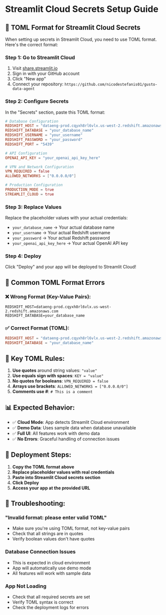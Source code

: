 # Streamlit Cloud Secrets Setup Guide

## 🔧 **TOML Format for Streamlit Cloud Secrets**

When setting up secrets in Streamlit Cloud, you need to use TOML format. Here's the correct format:

### **Step 1: Go to Streamlit Cloud**
1. Visit [share.streamlit.io](https://share.streamlit.io)
2. Sign in with your GitHub account
3. Click "New app"
4. Connect your repository: `https://github.com/nicodestefanis01/gusto-data-agent`

### **Step 2: Configure Secrets**
In the "Secrets" section, paste this TOML format:

```toml
# Database Configuration
REDSHIFT_HOST = "dataeng-prod.cqyxh8rl6vlx.us-west-2.redshift.amazonaws.com"
REDSHIFT_DATABASE = "your_database_name"
REDSHIFT_USERNAME = "your_username"
REDSHIFT_PASSWORD = "your_password"
REDSHIFT_PORT = "5439"

# API Configuration
OPENAI_API_KEY = "your_openai_api_key_here"

# VPN and Network Configuration
VPN_REQUIRED = false
ALLOWED_NETWORKS = ["0.0.0.0/0"]

# Production Configuration
PRODUCTION_MODE = true
STREAMLIT_CLOUD = true
```

### **Step 3: Replace Values**
Replace the placeholder values with your actual credentials:

- `your_database_name` → Your actual database name
- `your_username` → Your actual Redshift username
- `your_password` → Your actual Redshift password
- `your_openai_api_key_here` → Your actual OpenAI API key

### **Step 4: Deploy**
Click "Deploy" and your app will be deployed to Streamlit Cloud!

## 🚨 **Common TOML Format Errors**

### ❌ **Wrong Format (Key-Value Pairs):**
```
REDSHIFT_HOST=dataeng-prod.cqyxh8rl6vlx.us-west-2.redshift.amazonaws.com
REDSHIFT_DATABASE=your_database_name
```

### ✅ **Correct Format (TOML):**
```toml
REDSHIFT_HOST = "dataeng-prod.cqyxh8rl6vlx.us-west-2.redshift.amazonaws.com"
REDSHIFT_DATABASE = "your_database_name"
```

## 🔑 **Key TOML Rules:**

1. **Use quotes** around string values: `"value"`
2. **Use equals sign with spaces**: `KEY = "value"`
3. **No quotes for booleans**: `VPN_REQUIRED = false`
4. **Arrays use brackets**: `ALLOWED_NETWORKS = ["0.0.0.0/0"]`
5. **Comments use #**: `# This is a comment`

## 📊 **Expected Behavior:**

- ✅ **Cloud Mode**: App detects Streamlit Cloud environment
- ✅ **Demo Data**: Uses sample data when database unavailable
- ✅ **Full UI**: All features work with demo data
- ✅ **No Errors**: Graceful handling of connection issues

## 🚀 **Deployment Steps:**

1. **Copy the TOML format above**
2. **Replace placeholder values with real credentials**
3. **Paste into Streamlit Cloud secrets section**
4. **Click Deploy**
5. **Access your app at the provided URL**

## 🔧 **Troubleshooting:**

### **"Invalid format: please enter valid TOML"**
- Make sure you're using TOML format, not key-value pairs
- Check that all strings are in quotes
- Verify boolean values don't have quotes

### **Database Connection Issues**
- This is expected in cloud environment
- App will automatically use demo mode
- All features will work with sample data

### **App Not Loading**
- Check that all required secrets are set
- Verify TOML syntax is correct
- Check the deployment logs for errors
